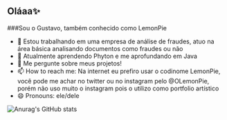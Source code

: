 ## Oláaa✨
###Sou o Gustavo, também conhecido como LemonPie


- 🔭 Estou trabalhando em uma empresa de análise de fraudes, atuo na área básica analisando documentos como fraudes ou não
- 🌱 Atualmente aprendendo Phyton e me aprofundando em Java
- 💬 Me pergunte sobre meus projetos!
- 📫 How to reach me: Na internet eu prefiro usar o codinome LemonPie, você pode me achar no twitter ou no instagram pelo @OLemonPie, porém não uso muito o instagram pois o utilizo como portfolio artístico
- 😄 Pronouns: ele/dele

![Anurag's GitHub stats](https://github-readme-stats.vercel.app/api?username=olemonpie&show_icons=true&bg_color=00000000)
